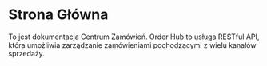 # Strona Główna

To jest dokumentacja Centrum Zamówień. Order Hub to usługa RESTful API, która umożliwia zarządzanie zamówieniami pochodzącymi z wielu kanałów sprzedaży.
